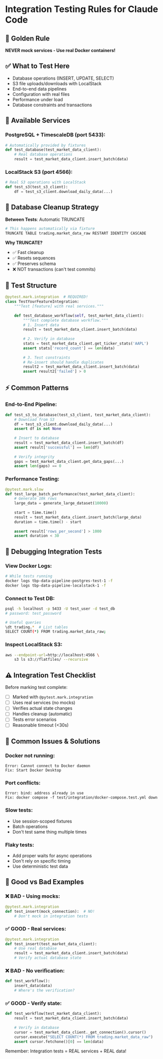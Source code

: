 # Integration Testing Rules for Claude Code

## 🎯 Golden Rule
**NEVER mock services - Use real Docker containers!**

## ✅ What to Test Here
- Database operations (INSERT, UPDATE, SELECT)
- S3 file uploads/downloads with LocalStack
- End-to-end data pipelines
- Configuration with real files
- Performance under load
- Database constraints and transactions

## 🐳 Available Services

### PostgreSQL + TimescaleDB (port 5433):
```python
# Automatically provided by fixtures
def test_database(test_market_data_client):
    # Real database operations
    result = test_market_data_client.insert_batch(data)
```

### LocalStack S3 (port 4566):
```python
# Real S3 operations with LocalStack
def test_s3(test_s3_client):
    df = test_s3_client.download_daily_data(...)
```

## 🧹 Database Cleanup Strategy

**Between Tests**: Automatic TRUNCATE
```python
# This happens automatically via fixture
TRUNCATE TABLE trading.market_data_raw RESTART IDENTITY CASCADE
```

**Why TRUNCATE?**
- ✅ Fast cleanup
- ✅ Resets sequences
- ✅ Preserves schema
- ❌ NOT transactions (can't test commits)

## 📝 Test Structure

```python
@pytest.mark.integration  # REQUIRED!
class TestYourFeatureIntegration:
    """Test [feature] with real services."""
    
    def test_database_workflow(self, test_market_data_client):
        """Test complete database workflow."""
        # 1. Insert data
        result = test_market_data_client.insert_batch(data)
        
        # 2. Verify in database
        stats = test_market_data_client.get_ticker_stats('AAPL')
        assert stats['record_count'] == len(data)
        
        # 3. Test constraints
        # Re-insert should handle duplicates
        result2 = test_market_data_client.insert_batch(data)
        assert result2['failed'] > 0
```

## ⚡ Common Patterns

### End-to-End Pipeline:
```python
def test_s3_to_database(test_s3_client, test_market_data_client):
    # Download from S3
    df = test_s3_client.download_daily_data(...)
    assert df is not None
    
    # Insert to database
    result = test_market_data_client.insert_batch(df)
    assert result['successful'] == len(df)
    
    # Verify integrity
    gaps = test_market_data_client.get_data_gaps(...)
    assert len(gaps) == 0
```

### Performance Testing:
```python
@pytest.mark.slow
def test_large_batch_performance(test_market_data_client):
    # Generate 10k rows
    large_data = generate_large_dataset(10000)
    
    start = time.time()
    result = test_market_data_client.insert_batch(large_data)
    duration = time.time() - start
    
    assert result['rows_per_second'] > 1000
    assert duration < 30
```

## 🐛 Debugging Integration Tests

### View Docker Logs:
```bash
# While tests running
docker logs tbp-data-pipeline-postgres-test-1 -f
docker logs tbp-data-pipeline-localstack-1 -f
```

### Connect to Test DB:
```bash
psql -h localhost -p 5433 -U test_user -d test_db
# password: test_password

# Useful queries
\dt trading.*  # List tables
SELECT COUNT(*) FROM trading.market_data_raw;
```

### Inspect LocalStack S3:
```bash
aws --endpoint-url=http://localhost:4566 \
    s3 ls s3://flatfiles/ --recursive
```

## ⚠️ Integration Test Checklist

Before marking test complete:
- [ ] Marked with `@pytest.mark.integration`
- [ ] Uses real services (no mocks)
- [ ] Verifies actual state changes
- [ ] Handles cleanup (automatic)
- [ ] Tests error scenarios
- [ ] Reasonable timeout (<30s)

## 🚨 Common Issues & Solutions

### Docker not running:
```
Error: Cannot connect to Docker daemon
Fix: Start Docker Desktop
```

### Port conflicts:
```
Error: bind: address already in use
Fix: docker compose -f test/integration/docker-compose.test.yml down
```

### Slow tests:
- Use session-scoped fixtures
- Batch operations
- Don't test same thing multiple times

### Flaky tests:
- Add proper waits for async operations
- Don't rely on specific timing
- Use deterministic test data

## 🎨 Good vs Bad Examples

### ❌ BAD - Using mocks:
```python
@pytest.mark.integration
def test_insert(mock_connection):  # NO!
    # Don't mock in integration tests
```

### ✅ GOOD - Real services:
```python
@pytest.mark.integration
def test_insert(test_market_data_client):
    # Use real database
    result = test_market_data_client.insert_batch(data)
    # Verify actual database state
```

### ❌ BAD - No verification:
```python
def test_workflow():
    insert_data(data)
    # Where's the verification?
```

### ✅ GOOD - Verify state:
```python
def test_workflow(test_market_data_client):
    result = test_market_data_client.insert_batch(data)
    
    # Verify in database
    cursor = test_market_data_client._get_connection().cursor()
    cursor.execute("SELECT COUNT(*) FROM trading.market_data_raw")
    assert cursor.fetchone()[0] == len(data)
```

Remember: Integration tests = REAL services + REAL data!